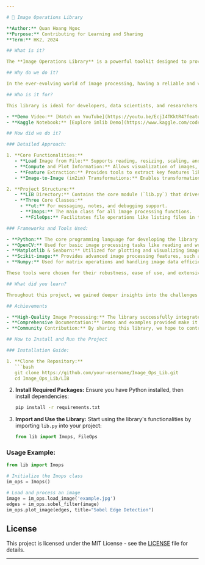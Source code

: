 ```yaml
---

# 🌟 Image Operations Library

**Author:** Quan Hoang Ngoc  
**Purpose:** Contributing for Learning and Sharing  
**Term:** HK2, 2024

## What is it?

The **Image Operations Library** is a powerful toolkit designed to provide developers with essential image processing capabilities. From loading and manipulating images to advanced feature extraction and image transformations, this library is your go-to solution for enhancing and analyzing images in various applications.

## Why do we do it?

In the ever-evolving world of image processing, having a reliable and versatile toolset is crucial. This library was developed to fill the gap between simple image manipulation and advanced feature extraction, making complex image operations accessible to developers and researchers alike. Whether you're working on computer vision projects, data analysis, or just exploring image processing, this library provides the functionality needed to streamline your workflow.

## Who is it for?

This library is ideal for developers, data scientists, and researchers who require robust image processing tools. It's designed to be both user-friendly for beginners and flexible enough for advanced users. Some practical examples and demos, including edge detection and histogram balancing, demonstrate the library's capabilities, making it easier to understand and apply in real-world scenarios.

- **Demo Video:** [Watch on YouTube](https://youtu.be/EcjI4TKktR4?feature=shared)
- **Kaggle Notebook:** [Explore imlib Demo](https://www.kaggle.com/code/quanhoangngoc/imlib/notebook)

## How did we do it?

### Detailed Approach:

1. **Core Functionalities:**
   - **Load Image from File:** Supports reading, resizing, scaling, and converting image modes for various image types.
   - **Compute and Plot Information:** Allows visualization of images, histogram generation, and calculation of similarity distances between image matrices.
   - **Feature Extraction:** Provides tools to extract key features like histograms, Sobel sums, and Histogram of Oriented Gradients (HOG) from images.
   - **Image-to-Image (im2im) Transformations:** Enables transformations such as Sobel filtering, HOG image generation, and adaptive histogram equalization.

2. **Project Structure:**
   - **LIB Directory:** Contains the core module (`lib.py`) that drives all functionalities.
   - **Three Core Classes:**
     - **ut:** For messaging, notes, and debugging support.
     - **Imops:** The main class for all image processing functions.
     - **FileOps:** Facilitates file operations like listing files in the root directory.

### Frameworks and Tools Used:

- **Python:** The core programming language for developing the library due to its extensive support for image processing and machine learning.
- **OpenCV:** Used for basic image processing tasks like reading and writing images, applying filters, and transformations.
- **Matplotlib & Seaborn:** Utilized for plotting and visualizing image data, histograms, and other statistical information.
- **Scikit-image:** Provides advanced image processing features, such as HOG feature extraction and histogram equalization.
- **Numpy:** Used for matrix operations and handling image data efficiently.

These tools were chosen for their robustness, ease of use, and extensive community support, making them ideal for developing a comprehensive image processing library.

## What did you learn?

Throughout this project, we gained deeper insights into the challenges of image processing, especially in areas like feature extraction and image transformation. We also learned the importance of balancing ease of use with functionality to create a library that serves both beginners and experts.

## Achievements

- **High-Quality Image Processing:** The library successfully integrates various image processing techniques into a single, easy-to-use package.
- **Comprehensive Documentation:** Demos and examples provided make it easy to understand and apply the library's features.
- **Community Contribution:** By sharing this library, we hope to contribute to the learning and development of others in the field of image processing.

## How to Install and Run the Project

### Installation Guide:

1. **Clone the Repository:**
   ```bash
   git clone https://github.com/your-username/Image_Ops_Lib.git
   cd Image_Ops_Lib/LIB
   ```

2. **Install Required Packages:**
   Ensure you have Python installed, then install dependencies:
   ```bash
   pip install -r requirements.txt
   ```

3. **Import and Use the Library:**
   Start using the library's functionalities by importing `lib.py` into your project:
   ```python
   from lib import Imops, FileOps
   ```

### Usage Example:

```python
from lib import Imops

# Initialize the Imops class
im_ops = Imops()

# Load and process an image
image = im_ops.load_image('example.jpg')
edges = im_ops.sobel_filter(image)
im_ops.plot_image(edges, title="Sobel Edge Detection")
```

## License

This project is licensed under the MIT License - see the [LICENSE](LICENSE) file for details.

---
```


